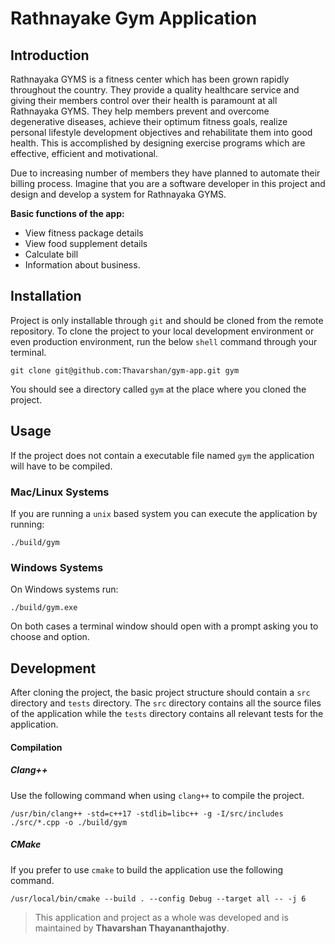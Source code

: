 # Rathnayake Gym Application

## Introduction

Rathnayaka GYMS is a fitness center which has been grown rapidly throughout the country. They provide a quality healthcare service and giving their members control over their health is paramount at all Rathnayaka GYMS. They help members prevent and overcome degenerative diseases, achieve their optimum fitness goals, realize personal lifestyle development objectives and rehabilitate them into good health. This is accomplished by designing exercise programs which are effective, efficient and motivational.

Due to increasing number of members they have planned to automate their billing process. Imagine that you are a software developer in this project and design and develop a system for Rathnayaka GYMS.

**Basic functions of the app:**
- View fitness package details
- View food supplement details
- Calculate bill
- Information about business.

## Installation

Project is only installable through `git` and should be cloned from the remote repository. To clone the project to your local development environment or even production environment, run the below `shell` command through your terminal.

```shell
git clone git@github.com:Thavarshan/gym-app.git gym
```

You should see a directory called `gym` at the place where you cloned the project.

## Usage

If the project does not contain a executable file named `gym` the application will have to be compiled.

### Mac/Linux Systems

If you are running a `unix` based system you can execute the application by running:

```shell
./build/gym
```

### Windows Systems

On Windows systems run:

```shell
./build/gym.exe
```

On both cases a terminal window should open with a prompt asking you to choose and option.
## Development

After cloning the project, the basic project structure should contain a `src` directory and `tests` directory. The `src` directory contains all the source files of the application while the `tests` directory contains all relevant tests for the application.

#### Compilation

##### Clang++

Use the following command when using `clang++` to compile the project.

```shell
/usr/bin/clang++ -std=c++17 -stdlib=libc++ -g -I/src/includes ./src/*.cpp -o ./build/gym
```

##### CMake

If you prefer to use `cmake` to build the application use the following command.

```shell
/usr/local/bin/cmake --build . --config Debug --target all -- -j 6
```

> This application and project as a whole was developed and is maintained by **Thavarshan Thayananthajothy**.
